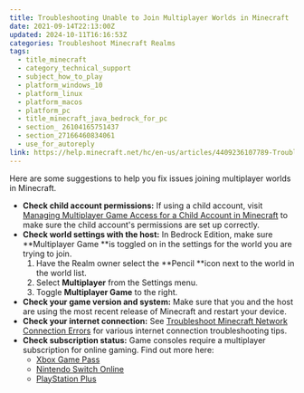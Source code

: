 ```yaml
---
title: Troubleshooting Unable to Join Multiplayer Worlds in Minecraft
date: 2021-09-14T22:13:00Z
updated: 2024-10-11T16:16:53Z
categories: Troubleshoot Minecraft Realms
tags:
  - title_minecraft
  - category_technical_support
  - subject_how_to_play
  - platform_windows_10
  - platform_linux
  - platform_macos
  - platform_pc
  - title_minecraft_java_bedrock_for_pc
  - section_ 26104165751437
  - section_27166460834061
  - use_for_autoreply
link: https://help.minecraft.net/hc/en-us/articles/4409236107789-Troubleshooting-Unable-to-Join-Multiplayer-Worlds-in-Minecraft
---
```


Here are some suggestions to help you fix issues joining multiplayer worlds in Minecraft.

- **Check child account permissions:** If using a child account, visit [Managing Multiplayer Game Access for a Child Account in Minecraft](../Account-Settings/Managing-Multiplayer-Game-Access-for-a-Child-Account-in-Minecraft.md) to make sure the child account's permissions are set up correctly.
- **Check world settings with the host:** In Bedrock Edition, make sure **Multiplayer Game **is toggled on in the settings for the world you are trying to join.
  1.  Have the Realm owner select the **Pencil **icon next to the world in the world list.
  2.  Select **Multiplayer** from the Settings menu.
  3.  Toggle **Multiplayer Game** to the right.
- **Check your game version and system:** Make sure that you and the host are using the most recent release of Minecraft and restart your device.
- **Check your internet connection:** See [Troubleshoot Minecraft Network Connection Errors](../Performance-Troubleshooting/Troubleshoot-Minecraft-Network-Connection-Errors.md) for various internet connection troubleshooting tips.
- **Check subscription status:** Game consoles require a multiplayer subscription for online gaming. Find out more here:
  - [Xbox Game Pass](https://www.xbox.com/en-US/xbox-game-pass)
  - [Nintendo Switch Online](https://ec.nintendo.com/US/en/membership/)
  - [PlayStation Plus](https://www.playstation.com/en-us/ps-plus/)
